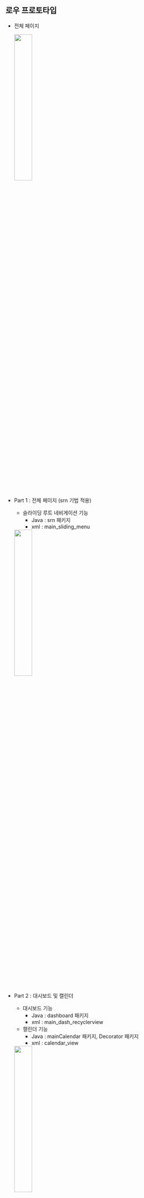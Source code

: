 ## 로우 프로토타입

- 전체 페이지

  <img src="https://user-images.githubusercontent.com/17956765/111074762-f2e14380-8527-11eb-907b-beab475e29a6.jpg" width="32%" height="32%">

- Part 1 : 전체 페이지 (srn 기법 적용)
  - 슬라이딩 루트 네비게이션 기능
    - Java : srn 패키지
    - xml : main_sliding_menu

  <img src="https://user-images.githubusercontent.com/17956765/111292595-add62200-868b-11eb-98de-cd5f149f2ab1.gif" width="32%" height="32%">

- Part 2 : 대시보드 및 캘린더
  - 대시보드 기능
    - Java : dashboard 패키지
    - xml : main_dash_recyclerview
  - 캘린더 기능
    - Java : mainCalendar 패키지, Decorator 패키지
    - xml : calendar_view
  
  <img src="https://user-images.githubusercontent.com/17956765/111982769-b5467100-8b4c-11eb-96c6-cfa9eb9356ac.gif" width="32%" height="32%">
